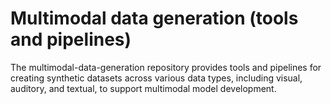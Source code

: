 # Multimodal data generation (tools and pipelines)
The multimodal-data-generation repository provides tools and pipelines for creating synthetic datasets across various data types, including visual, auditory, and textual, to support multimodal model development.​
